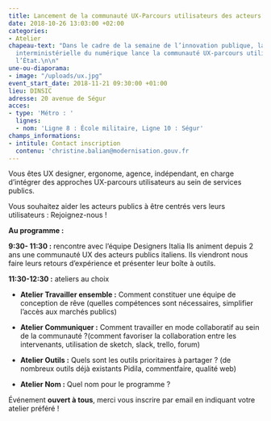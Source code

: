 ```yaml
---
title: Lancement de la communauté UX-Parcours utilisateurs des acteurs publics
date: 2018-10-26 13:03:00 +02:00
categories:
- Atelier
chapeau-text: "Dans le cadre de la semaine de l’innovation publique, la direction
  interministérielle du numérique lance la communauté UX-parcours utilisateurs de
  l’État.\n\n"
une-ou-diaporama:
- image: "/uploads/ux.jpg"
event_start_date: 2018-11-21 09:30:00 +01:00
lieu: DINSIC
adresse: 20 avenue de Ségur
acces:
- type: 'Métro : '
  lignes:
  - nom: 'Ligne 8 : École militaire, Ligne 10 : Ségur'
champs_informations:
- intitule: Contact inscription
  contenu: 'christine.balian@modernisation.gouv.fr                     '
---
```


Vous êtes UX designer, ergonome, agence, indépendant, en charge d’intégrer des approches UX-parcours utilisateurs au sein de services publics.

Vous souhaitez aider les acteurs publics à être centrés vers leurs utilisateurs : Rejoignez-nous !

**Au programme :**

**9:30- 11:30 :** rencontre avec l’équipe Designers Italia
Ils animent depuis 2 ans une communauté UX des acteurs publics italiens. Ils viendront nous faire leurs retours d’expérience et présenter leur boîte à outils. 

**11:30-12:30 :** ateliers au choix
* **Atelier Travailler ensemble :**  Comment constituer une équipe de conception de rêve (quelles compétences sont nécessaires, simplifier l’accès aux marchés publics)

* **Atelier Communiquer :** Comment travailler en mode collaboratif au sein de la communauté ?(comment favoriser la collaboration entre les intervenants, utilisation de sketch, slack, trello, forum)

* **Atelier Outils :** Quels sont les outils prioritaires à partager ?
(de nombreux outils déjà existants Pidila, commentfaire, qualité web)

* **Atelier Nom :** Quel nom pour le programme ?

Événement **ouvert à tous**, merci vous inscrire par email 
en indiquant votre atelier préféré !
